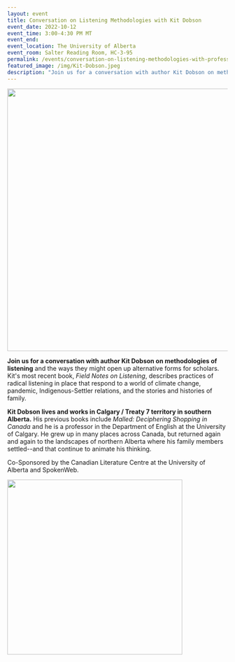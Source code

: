 ```yaml
---
layout: event
title: Conversation on Listening Methodologies with Kit Dobson
event_date: 2022-10-12
event_time: 3:00-4:30 PM MT
event_end:
event_location: The University of Alberta
event_room: Salter Reading Room, HC-3-95
permalink: /events/conversation-on-listening-methodologies-with-professor-kit-dobson/
featured_image: /img/Kit-Dobson.jpeg
description: "Join us for a conversation with author Kit Dobson on methodologies of listening and the ways they might open up alternative forms for scholars."
---
```

<div class = "figure">
  <img src="{{ '/img/Kit-Dobson.jpeg' | absolute_url }}" width="600" />
</div>

**Join us for a conversation with author Kit Dobson on methodologies of listening** and the ways they might open up alternative forms for scholars. Kit's most recent book, <i>Field Notes on Listening</i>, describes practices of radical listening in place that respond to a world of climate change, pandemic, Indigenous-Settler relations, and the stories and histories of family.

**Kit Dobson lives and works in Calgary / Treaty 7 territory in southern Alberta.** His previous books include <i>Malled: Deciphering Shopping in Canada</i> and he is a professor in the Department of English at the University of Calgary. He grew up in many places across Canada, but returned again and again to the landscapes of northern Alberta where his family members settled--and that continue to animate his thinking.

Co-Sponsored by the Canadian Literature Centre at the University of Alberta and SpokenWeb.

<div class = "figure">
  <img src="{{ '/img/CLC-Logo-2023.png' | absolute_url }}" width="400" />
</div>